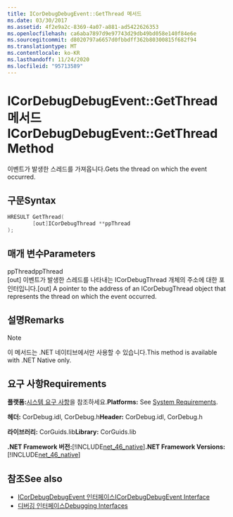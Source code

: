 ```yaml
---
title: ICorDebugDebugEvent::GetThread 메서드
ms.date: 03/30/2017
ms.assetid: 4f2e9a2c-8369-4a07-a881-ad5422626353
ms.openlocfilehash: ca6aba7897d9e97743d29db49bd058e140f84e6e
ms.sourcegitcommit: d8020797a6657d0fbbdff362b80300815f682f94
ms.translationtype: MT
ms.contentlocale: ko-KR
ms.lasthandoff: 11/24/2020
ms.locfileid: "95713589"
---
```

# <a name="icordebugdebugeventgetthread-method"></a><span data-ttu-id="38ed6-102">ICorDebugDebugEvent::GetThread 메서드</span><span class="sxs-lookup"><span data-stu-id="38ed6-102">ICorDebugDebugEvent::GetThread Method</span></span>

<span data-ttu-id="38ed6-103">이벤트가 발생한 스레드를 가져옵니다.</span><span class="sxs-lookup"><span data-stu-id="38ed6-103">Gets the thread on which the event occurred.</span></span>  
  
## <a name="syntax"></a><span data-ttu-id="38ed6-104">구문</span><span class="sxs-lookup"><span data-stu-id="38ed6-104">Syntax</span></span>  
  
```cpp  
HRESULT GetThread(  
        [out]ICorDebugThread **ppThread  
);  
```  
  
## <a name="parameters"></a><span data-ttu-id="38ed6-105">매개 변수</span><span class="sxs-lookup"><span data-stu-id="38ed6-105">Parameters</span></span>  

 <span data-ttu-id="38ed6-106">ppThread</span><span class="sxs-lookup"><span data-stu-id="38ed6-106">ppThread</span></span>  
 <span data-ttu-id="38ed6-107">[out] 이벤트가 발생한 스레드를 나타내는 ICorDebugThread 개체의 주소에 대한 포인터입니다.</span><span class="sxs-lookup"><span data-stu-id="38ed6-107">[out] A pointer to the address of an ICorDebugThread object that represents the thread on which the event occurred.</span></span>  
  
## <a name="remarks"></a><span data-ttu-id="38ed6-108">설명</span><span class="sxs-lookup"><span data-stu-id="38ed6-108">Remarks</span></span>  
  
> [!NOTE]
> <span data-ttu-id="38ed6-109">이 메서드는 .NET 네이티브에서만 사용할 수 있습니다.</span><span class="sxs-lookup"><span data-stu-id="38ed6-109">This method is available with .NET Native only.</span></span>  
  
## <a name="requirements"></a><span data-ttu-id="38ed6-110">요구 사항</span><span class="sxs-lookup"><span data-stu-id="38ed6-110">Requirements</span></span>  

 <span data-ttu-id="38ed6-111">**플랫폼:**[시스템 요구 사항](../../get-started/system-requirements.md)을 참조하세요.</span><span class="sxs-lookup"><span data-stu-id="38ed6-111">**Platforms:** See [System Requirements](../../get-started/system-requirements.md).</span></span>  
  
 <span data-ttu-id="38ed6-112">**헤더:** CorDebug.idl, CorDebug.h</span><span class="sxs-lookup"><span data-stu-id="38ed6-112">**Header:** CorDebug.idl, CorDebug.h</span></span>  
  
 <span data-ttu-id="38ed6-113">**라이브러리:** CorGuids.lib</span><span class="sxs-lookup"><span data-stu-id="38ed6-113">**Library:** CorGuids.lib</span></span>  
  
 <span data-ttu-id="38ed6-114">**.NET Framework 버전:**[!INCLUDE[net_46_native](../../../../includes/net-46-native-md.md)]</span><span class="sxs-lookup"><span data-stu-id="38ed6-114">**.NET Framework Versions:** [!INCLUDE[net_46_native](../../../../includes/net-46-native-md.md)]</span></span>  
  
## <a name="see-also"></a><span data-ttu-id="38ed6-115">참조</span><span class="sxs-lookup"><span data-stu-id="38ed6-115">See also</span></span>

- [<span data-ttu-id="38ed6-116">ICorDebugDebugEvent 인터페이스</span><span class="sxs-lookup"><span data-stu-id="38ed6-116">ICorDebugDebugEvent Interface</span></span>](icordebugdebugevent-interface.md)
- [<span data-ttu-id="38ed6-117">디버깅 인터페이스</span><span class="sxs-lookup"><span data-stu-id="38ed6-117">Debugging Interfaces</span></span>](debugging-interfaces.md)

